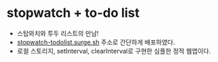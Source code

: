 # stopwatch + to-do list

- 스탑와치와 투두 리스트의 만남!
- [stopwatch-todolist.surge.sh](stopwatch-todolist.surge.sh) 주소로 간단하게 배포하였다.
- 로컬 스토리지, setInterval, clearInterval로 구현한 심플한 정적 웹앱이다.
